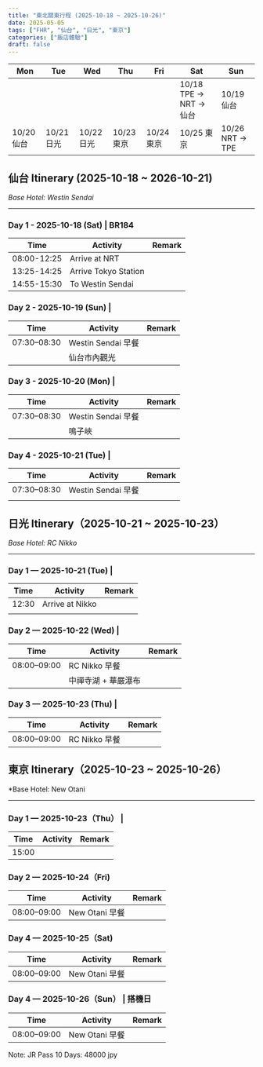 ```yaml
---
title: "東北關東行程 (2025-10-18 ~ 2025-10-26)"
date: 2025-05-05
tags: ["FHR", "仙台", "日光", "東京"]
categories: ["飯店體驗"]
draft: false
---
```


| Mon | Tue | Wed | Thu | Fri | Sat | Sun |
| --- | --- | --- | --- | --- | --- | --- |
|             |             |             |             |             | 10/18 TPE → NRT → 仙台    | 10/19 仙台         |
| 10/20 仙台  | 10/21 日光  | 10/22 日光  | 10/23 東京  | 10/24 東京  | 10/25 東京                  | 10/26 NRT → TPE   |


## 仙台 Itinerary (2025-10-18 ~ 2026-10-21)
*Base Hotel: Westin Sendai*

---

### Day 1 - 2025-10-18 (Sat) | BR184

| Time         | Activity                                               | Remark                          |
|--------------|--------------------------------------------------------| ------------------------------- |
| 08:00-12:25  | Arrive at NRT                                          |                                 |
| 13:25-14:25  | Arrive Tokyo Station                                   |                                 |
| 14:55-15:30  | To Westin Sendai                                       |                                 |


### Day 2 - 2025-10-19 (Sun) |

| Time         | Activity                                               | Remark                          |
|--------------|------------------------------------------------------- | ------------------------------- |
| 07:30–08:30  | Westin Sendai 早餐                                     |                                 |
|              | 仙台市內觀光                                           |                                 |

### Day 3 - 2025-10-20 (Mon) |

| Time         | Activity                                               | Remark                          |
|--------------|------------------------------------------------------- | ------------------------------- |
| 07:30–08:30  | Westin Sendai 早餐                                     |                                 |
|              | 鳴子峽                                                 |                                 |

### Day 4 - 2025-10-21 (Tue) |

| Time         | Activity                                               | Remark                          |
|--------------|------------------------------------------------------- | ------------------------------- |
| 07:30–08:30  | Westin Sendai 早餐                                     |                                 |
|              |                                                        |                                 |

## 日光 Itinerary（2025-10-21 ~ 2025-10-23）
*Base Hotel: RC Nikko*

---

### Day 1 — 2025-10-21 (Tue) |

| Time         | Activity                                               | Remark                          |
|--------------|------------------------------------------------------- | ------------------------------- |
| 12:30        | Arrive at Nikko                                        |                                 |
|              |                                                        |                                 |

### Day 2 — 2025-10-22 (Wed) |

| Time         | Activity                                               | Remark                          |
|--------------|------------------------------------------------------- | ------------------------------- |
| 08:00–09:00  | RC Nikko 早餐                                          |                                 |
|              | 中禪寺湖 + 華嚴瀑布                                    |                                 |

### Day 3 — 2025-10-23 (Thu) |

| Time         | Activity                                               | Remark                          |
|--------------|------------------------------------------------------- | ------------------------------- |
| 08:00–09:00  | RC Nikko 早餐                                          |                                 |


## 東京 Itinerary（2025-10-23 ~ 2025-10-26）
*Base Hotel: New Otani

---

### Day 1 — 2025-10-23（Thu） |

| Time         | Activity                                               | Remark                          |
|--------------|------------------------------------------------------- | ------------------------------- |
| 15:00        |                                                        |                                 |


### Day 2 — 2025-10-24（Fri)

| Time         | Activity                                               | Remark                          |
|--------------|------------------------------------------------------- | ------------------------------- |
| 08:00–09:00  | New Otani 早餐                                         |                                 |


### Day 4 — 2025-10-25（Sat)

| Time         | Activity                                               | Remark                          |
|--------------|------------------------------------------------------- | ------------------------------- |
| 08:00–09:00  | New Otani 早餐                                         |                                 |


### Day 4 — 2025-10-26（Sun） | 搭機日

| Time         | Activity                                               | Remark                          |
|--------------|------------------------------------------------------- | ------------------------------- |
| 08:00–09:00  | New Otani 早餐                                         |                                 |


Note:
JR Pass 10 Days: 48000 jpy